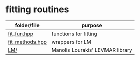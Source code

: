# fitting routines

folder/file                         | purpose
---                                 | ---
[fit_fun.hpp](fit_fun.hpp)          | functions for fitting
[fit_methods.hpp](fit_methods.hpp)  | wrappers for LM
[LM/](LM/)                          | Manolis Lourakis' LEVMAR library
